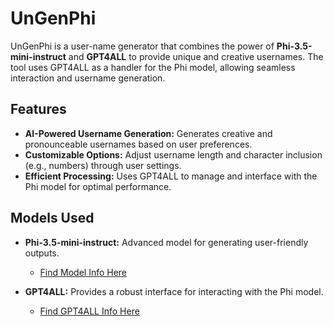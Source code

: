 # UnGenPhi

UnGenPhi is a user-name generator that combines the power of **Phi-3.5-mini-instruct** and **GPT4ALL** to provide unique and creative usernames. The tool uses GPT4ALL as a handler for the Phi model, allowing seamless interaction and username generation.

## Features

- **AI-Powered Username Generation:** Generates creative and pronounceable usernames based on user preferences.
- **Customizable Options:** Adjust username length and character inclusion (e.g., numbers) through user settings.
- **Efficient Processing:** Uses GPT4ALL to manage and interface with the Phi model for optimal performance.

## Models Used

- **Phi-3.5-mini-instruct:** Advanced model for generating user-friendly outputs.
  - [Find Model Info Here](https://huggingface.co/microsoft/Phi-3.5-mini-instruct)

- **GPT4ALL:** Provides a robust interface for interacting with the Phi model.
  - [Find GPT4ALL Info Here](https://github.com/nomic-ai/gpt4all)
